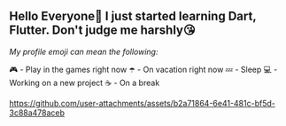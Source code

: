 ## **Hello Everyone👋** **I just started learning Dart, Flutter. Don't judge me harshly😘**

_My profile emoji can mean the following:_

🎮 - Play in the games right now
☂️ - On vacation right now
💤 - Sleep
💻 - Working on a new project
☕ - On a break

https://github.com/user-attachments/assets/b2a71864-6e41-481c-bf5d-3c88a478aceb
